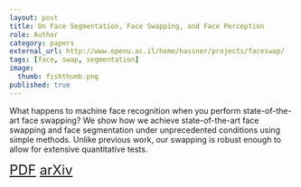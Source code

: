 ```yaml
---
layout: post
title: On Face Segmentation, Face Swapping, and Face Perception
role: Author
category: papers
external_url: http://www.openu.ac.il/home/hassner/projects/faceswap/
tags: [face, swap, segmentation]
image:
  thumb: fishthumb.png
published: true
---
```


What happens to machine face recognition when you perform state-of-the-art face swapping?
We show how we achieve state-of-the-art face swapping and face segmentation under unprecedented conditions using simple methods.
Unlike previous work, our swapping is robust enough to allow for extensive quantitative tests.


<font size="5">
<a href="https://arxiv.org/pdf/1704.06729.pdf"><i class="fa fa-file-pdf-o" aria-hidden="true" target="_blank"></i> PDF</a> <a href="https://arxiv.org/abs/1704.06729"><i class="fa fa-institution" aria-hidden="true" target="_blank"></i> arXiv</a>
</font>


